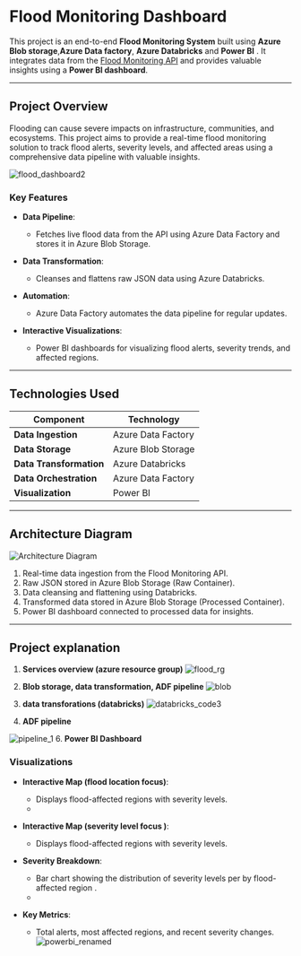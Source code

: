 # **Flood Monitoring Dashboard**

This project is an end-to-end **Flood Monitoring System** built using **Azure Blob storage**,**Azure Data factory**, **Azure Databricks** and **Power BI** . It integrates data from the [Flood Monitoring API](https://environment.data.gov.uk/flood-monitoring/doc/reference) and provides valuable insights using a **Power BI dashboard**.

---

## **Project Overview**

Flooding can cause severe impacts on infrastructure, communities, and ecosystems. This project aims to provide a real-time flood monitoring solution to track flood alerts, severity levels, and affected areas using a comprehensive data pipeline with valuable insights.

 ![flood_dashboard2](https://github.com/user-attachments/assets/76a55b62-b041-46d3-9f36-d9a2d478f128)

### **Key Features**
- **Data Pipeline**:
  - Fetches live flood data from the API using Azure Data Factory and stores it in Azure Blob Storage.
- **Data Transformation**:
  - Cleanses and flattens raw JSON data using Azure Databricks.
- **Automation**:
  - Azure Data Factory automates the data pipeline for regular updates.
    
- **Interactive Visualizations**:
  - Power BI dashboards for visualizing flood alerts, severity trends, and affected regions.

---
## **Technologies Used**

| **Component**          | **Technology**                                                                 |
|-------------------------|-------------------------------------------------------------------------------|
| **Data Ingestion**      | Azure Data Factory                                                           |
| **Data Storage**        | Azure Blob Storage                                                           |
| **Data Transformation** | Azure Databricks                                                             |
| **Data Orchestration**  | Azure Data Factory                                                           |
| **Visualization**       | Power BI                                                                     |


---

## **Architecture Diagram**

![Architecture Diagram](images/flood_monitor_architecture.png)

1. Real-time data ingestion from the Flood Monitoring API.
2. Raw JSON stored in Azure Blob Storage (Raw Container).
3. Data cleansing and flattening using Databricks.
4. Transformed data stored in Azure Blob Storage (Processed Container).
5. Power BI dashboard connected to processed data for insights.

---
## **Project explanation**

1. **Services overview (azure resource group)**
   ![flood_rg](https://github.com/user-attachments/assets/ef690172-0cac-4158-af8b-f3bb8d9a8ce6)


2. **Blob storage, data transformation, ADF pipeline**
   ![blob](https://github.com/user-attachments/assets/d95279e4-a511-4000-afe6-1640e68fa1f5)
3. **data transforations (databricks)**
   ![databricks_code3](https://github.com/user-attachments/assets/b9cf2639-7a12-44c1-b831-6c494bd971ff)
4. **ADF pipeline**
   
  ![pipeline_1](https://github.com/user-attachments/assets/46d76648-f800-4e0f-b824-0855486b3e1c)
6. **Power BI Dashboard**

### **Visualizations**
- **Interactive Map (flood location focus)**:
  - Displays flood-affected regions with severity levels.
  - 
- **Interactive Map (severity level focus )**:
  - Displays flood-affected regions with severity levels.

- **Severity Breakdown**:
  - Bar chart showing the distribution of severity levels per by flood-affected region .
  - 
- **Key Metrics**:
  - Total alerts, most affected regions, and recent severity changes.
  ![powerbi_renamed](https://github.com/user-attachments/assets/104ba17f-55f5-4639-97e5-51684b748417)









